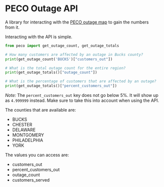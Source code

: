 # PECO Outage API

A library for interacting with the [PECO outage map](https://www.peco.com/Outages/CheckOutageStatus/Pages/OutageMap.aspx) to gain the numbers from it.

Interacting with the API is simple.

```python
from peco import get_outage_count, get_outage_totals

# How many customers are affected by an outage in Bucks county?
print(get_outage_count('BUCKS')["customers_out"])

# What is the total outage count for the entire region?
print(get_outage_totals()["outage_count"])

# What is the percentage of customers that are affected by an outage?
print(get_outage_totals()["percent_customers_out"])
```

*Note:* The `percent_customers_out` key does not go below 5%. It will show up as `4.999999` instead. Make sure to take this into account when using the API.

The counties that are available are:
- BUCKS
- CHESTER
- DELAWARE
- MONTGOMERY
- PHILADELPHIA
- YORK

The values you can access are:
- customers_out
- percent_customers_out
- outage_count
- customers_served